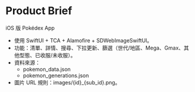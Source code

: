 # Product Brief
iOS 版 Pokédex App
- 使用 SwiftUI + TCA + Alamofire + SDWebImageSwiftUI。
- 功能：清單、詳情、搜尋、下拉更新、篩選（世代/地區、Mega、Gmax、其他型態、已收服/未收服）。
- 資料來源：
  - pokemon_data.json
  - pokemon_generations.json
- 圖片 URL 規則：images/{id}_{sub_id}.png。
